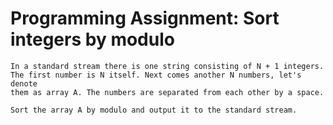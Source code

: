 # Programming Assignment: Sort integers by modulo

    In a standard stream there is one string consisting of N + 1 integers.
    The first number is N itself. Next comes another N numbers, let's denote
    them as array A. The numbers are separated from each other by a space.

    Sort the array A by modulo and output it to the standard stream.
